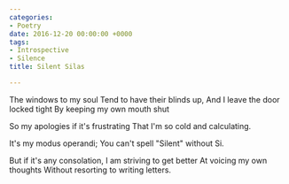 ```yaml
---
categories:
- Poetry
date: 2016-12-20 00:00:00 +0000
tags:
- Introspective
- Silence
title: Silent Silas

---
```


The windows to my soul
Tend to have their blinds up,
And I leave the door locked tight
By keeping my own mouth shut

So my apologies if it's frustrating
That I'm so cold and calculating.

It's my modus operandi;
You can't spell "Silent" without Si.

But if it's any consolation,
I am striving to get better
At voicing my own thoughts
Without resorting to writing letters.


